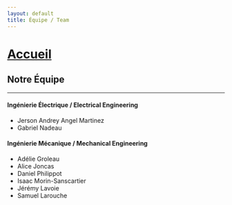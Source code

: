 ```yaml
---
layout: default
title: Équipe / Team
---
```

# [Accueil](index.md)

##  Notre Équipe 
---

#### Ingénierie Électrique / Electrical Engineering
- Jerson Andrey Angel Martinez
- Gabriel Nadeau

#### Ingénierie Mécanique / Mechanical Engineering
- Adélie Groleau
- Alice Joncas
- Daniel Philippot
- Isaac Morin-Sanscartier
- Jérémy Lavoie
- Samuel Larouche
